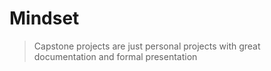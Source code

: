 # Mindset

> Capstone projects are just personal projects with great documentation and formal presentation
>